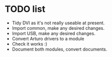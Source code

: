 # TODO list

- Tidy DVI as it's not really useable at present.
- Import common, make any desired changes.
- Import USB, make any desired changes.
- Convert Arturo drivers to a module
- Check it works :)
- Document both modules, convert documents.